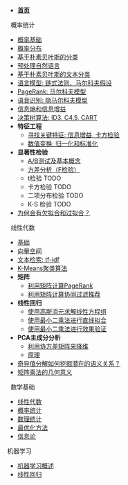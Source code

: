 * **[首页](/)**

&nbsp;&nbsp;概率统计

* [概率基础](statistics/basic)
* [概率分布](statistics/distribution)
* [基于朴素贝叶斯的分类](statistics/naive-bayes)
* [预处理自然语言](statistics/nlp-preprocessing)
* [基于朴素贝叶斯的文本分类](statistics/text-classification)
* [语言模型: 链式法则、马尔科夫假设](statistics/lang-model)
* [PageRank: 马尔科夫模型](statistics/markov-model)
* [语音识别: 隐马尔科夫模型](statistics/implicit-markov-model)
* [信息熵和信息增益](statistics/entropy)
* [决策树算法: ID3, C4.5, CART](statistics/decision-tree)
* **特征工程**
  * [寻找关键特征: 信息增益, 卡方检验](statistics/key-feature)
  * [数值变换: 归一化和标准化](statistics/normalization-standardization)
* **显著性检验**
  * [A/B测试及基本概念](statistics/ab-test)
  * [方差分析（F检验）](statistics/anova)
  * t检验 TODO
  * 卡方检验 TODO
  * 二项分布检验 TODO
  * K-S 检验 TODO
* [为何会有欠拟合和过拟合？](statistics/under-over-fit)

&nbsp;&nbsp;线性代数

* [基础](linear_algebra/basic)
* [向量空间](linear_algebra/vector-space)
* [文本检索: tf-idf](linear_algebra/tf-idf)
* [K-Means聚类算法](linear_algebra/k-means)
* **矩阵**
  * [利用矩阵计算PageRank](linear_algebra/matrix-page-rank)
  * [利用矩阵计算协同过滤推荐](linear_algebra/matrix-collab-filter)
* **线性回归**
  * [使用高斯消元求解线性方程组](linear_algebra/gaussian-elimination)
  * [使用最小二乘法进行直线拟合](linear_algebra/least-squares)
  * [使用最小二乘法进行效果验证](linear_algebra/apply-least-squares)
* **PCA主成分分析**
  * [利用协方差矩阵来降维](linear_algebra/pca-cov-matrix)
  * [原理](linear_algebra/pca-why)
* [奇异值分解如何挖掘潜在的语义关系？][1]
* [矩阵乘法的几何意义][2]

&nbsp;&nbsp;数学基础

* [线性代数](ai_basics/linear_algebra)
* [概率统计](ai_basics/statistics)
* [数理统计](ai_basics/math_statistics)
* [最优化方法](ai_basics/optimization)
* [信息论](ai_basics/info_theory)

机器学习

* [机器学习概述](ai_basics/ml-summary)
* [线性回归](ai_basics/ml-linear-regression)

[1]: https://time.geekbang.org/column/article/87657
[2]: https://time.geekbang.org/column/article/88078
